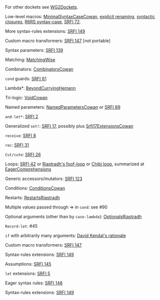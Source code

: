 ﻿For other dockets see [WG2Dockets](WG2Dockets.md).

Low-level macros:  [MinimalSyntaxCaseCowan](MinimalSyntaxCaseCowan.md), [explicit renaming](https://www.gnu.org/software/mit-scheme/documentation/mit-scheme-ref/Explicit-Renaming.html), [syntactic closures](https://www.gnu.org/software/mit-scheme/documentation/mit-scheme-ref/Syntactic-Closures.html), [R6RS syntax-case](http://www.r6rs.org/final/html/r6rs-lib/r6rs-lib-Z-H-13.html), [SRFI 72](http://srfi.schemers.org/srfi-72/srfi-72.html).

More syntax-rules extensions: [SRFI 149](http://srfi.schemers.org/srfi-149/srfi-149.html)

Custom macro transformers: [SRFI 147](http://srfi.schemers.org/srfi-147/srfi-147.html) [not portable]

Syntax parameters: [SRFI 139](http://srfi.schemers.org/srfi-139/srfi-139.html)

Matching:  [MatchingWise](MatchingWise.md)

Combinators:  [CombinatorsCowan](CombinatorsCowan.md)

`cond` guards: [SRFI 61](http://srfi.schemers.org/srfi-61/srfi-61.html)

Lambda*: [BeyondCurryingHemann](BeyondCurryingHemann.md)

Tri-logic:  [VoidCowan](VoidCowan.md)

Named parameters:  [NamedParametersCowan](NamedParametersCowan.md) or [SRFI 89](http://srfi.schemers.org/srfi-89/srfi-89.html)

`and-let*`: [SRFI 2](http://srfi.schemers.org/srfi-2/srfi-2.html)

Generalized `set!`: [SRFI 17](http://srfi.schemers.org/srfi-17/srfi-17.html), possibly plus [Srfi17ExtensionsCowan](Srfi17ExtensionsCowan.md)

`receive`: [SRFI 8](http://srfi.schemers.org/srfi-8/srfi-8.html)

`rec`: [SRFI 31](http://srfi.schemers.org/srfi-31/srfi-31.html)

`Cut/cute`:  [SRFI 26](http://srfi.schemers.org/srfi-26/srfi-26.html)

Loops: [SRFI 42](http://srfi.schemers.org/srfi-42/srfi-42) or [Riastradh's foof-loop](http://mumble.net/~campbell/scheme/foof-loop.txt) or [Chibi loop](http://synthcode.com/scheme/chibi/lib/chibi/loop.html), summarized at [EagerComprehensions](EagerComprehensions.md)

Generic accessors/mutators: [SRFI 123](http://srfi.schemers.org/srfi-123/srfi-123.html)

Conditions: [ConditionsCowan](ConditionsCowan.md)

Restarts:  [RestartsRiastradh](http://mumble.net/~campbell/proposals/restart.text)

Multiple values passed through => in `cond`: see #90

Optional arguments (other than by `case-lambda`): [OptionalsRiastradh](http://mumble.net/~campbell/proposals/optional.text)

`Record-let`: #45

`if` with arbitrarily many arguments: [David Kendal's rationale](http://dpk.io/r7rs/naryif-20130406)

Custom macro transformers: [SRFI 147](http://srfi.schemers.org/srfi-147/srfi-147.html)

Syntax-rules extensions: [SRFI 149](http://srfi.schemers.org/srfi-149/srfi-149.html)

Assumptions: [SRFI 145](http://srfi.schemers.org/srfi-145/srfi-145.html)

`let` extensions: [SRFI 5](http://srfi.schemers.org/srfi-5/srfi-5.html)

Eager syntax rules: [SRFI 148](http://srfi.schemers.org/srfi-148/srfi-148.html)

Syntax-rules extensions: [SRFI 149](http://srfi.schemers.org/srfi-149/srfi-149.html)

